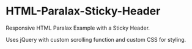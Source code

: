 HTML-Paralax-Sticky-Header
==========================

Responsive HTML Paralax Example with a Sticky Header.

Uses jQuery with custom scrolling function and custom CSS for styling.

